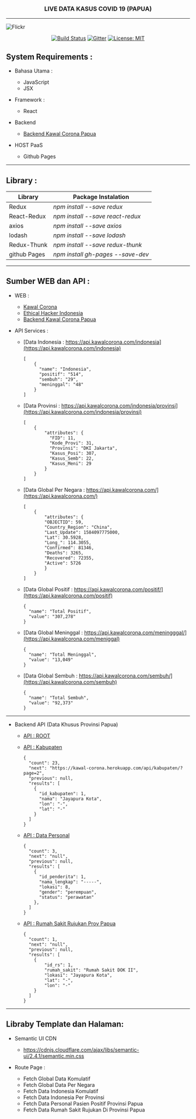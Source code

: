 <h3 align="center">
<strong>LIVE DATA KASUS COVID 19 (PAPUA)</strong>
</h3>
<hr/>

![Flickr](https://live.staticflickr.com/65535/49699875306_d9f82bedca_k.jpg)
<p align="center">
  <a href="https://travis-ci.com/Ekhel/kawal-corona"><img src="https://travis-ci.com/Ekhel/kawal-corona.svg?branch=master" alt="Build Status"></a>
  <a href="https://gitter.im/jayapura_dev/react?utm_source=badge&utm_medium=badge&utm_campaign=pr-badge"><img src="https://badges.gitter.im/jayapura_dev/react.svg" alt="Gitter"></a>
  <a href="https://opensource.org/licenses/MIT"><img src="https://img.shields.io/badge/License-MIT-green.svg" alt="License: MIT"></a>
</p>

## System Requirements :
* Bahasa Utama :
  - JavaScript
  - JSX
  
* Framework :
  - React

* Backend
  - [Backend Kawal Corona Papua](https://github.com/Ekhel/backend-kawal-corona-papua)

* HOST PaaS
  - Github Pages

------------------------------------------------------------------------------------------------------------
## Library :

| Library           | Package Instalation                                                               |
| ---------------   | --------------------------------------------------------------------------------- |
| Redux             | *npm install --save redux*                                                        |
| React-Redux       | *npm install --save react-redux*                                                  |
| axios             | *npm install --save axios*                                                        |
| lodash            | *npm install --save lodash*                                                       |
| Redux-Thunk       | *npm install --save redux-thunk*                                                  |
| github Pages      | *npm install gh-pages --save-dev*                                                 |

--------------------------------------------------------------------------------------------------------------

## Sumber WEB dan API :

* WEB :
  - [Kawal Corona](https://kawalcorona.com)
  - [Ethical Hacker Indonesia](https://hack.co.id)
  - [Backend Kawal Corona Papua](https://kawal-corona.herokuapp.com)

* API Services :
  - [Data Indonesia : https://api.kawalcorona.com/indonesia](https://api.kawalcorona.com/indonesia)

    ```javascripts
    [
        {
          "name": "Indonesia",
          "positif": "514",
          "sembuh": "29",
          "meninggal": "48"
        }
    ]
    ```

  - [Data Provinsi : https://api.kawalcorona.com/indonesia/provinsi](https://api.kawalcorona.com/indonesia/provinsi)

    ```javascripts
    [
        {
            "attributes": {
              "FID": 11,
              "Kode_Provi": 31,
              "Provinsi": "DKI Jakarta",
              "Kasus_Posi": 307,
              "Kasus_Semb": 22,
              "Kasus_Meni": 29
            }
        }
    ]	
    ```

  - [Data Global Per Negara : https://api.kawalcorona.com/](https://api.kawalcorona.com/)

    ```javascripts
    [
        {
            "attributes": {
            "OBJECTID": 59,
            "Country_Region": "China",
            "Last_Update": 1584097775000,
            "Lat": 30.5928,
            "Long_": 114.3055,
            "Confirmed": 81346,
            "Deaths": 3265,
            "Recovered": 72355,
            "Active": 5726
            }
        }
    ]			
    ```
    
  - [Data Global Positif : https://api.kawalcorona.com/positif/](https://api.kawalcorona.com/positif)

    ```javascripts
    {
      "name": "Total Positif",
      "value": "307,278"
    }
    ```

  - [Data Global Meninggal : https://api.kawalcorona.com/meningggal/](https://api.kawalcorona.com/meniggal)

    ```javascripts
    {
      "name": "Total Meninggal",
      "value": "13,049"
    }
    ```
  - [Data Global Sembuh : https://api.kawalcorona.com/sembuh/](https://api.kawalcorona.com/sembuh)

    ```javascripts
    {
      "name": "Total Sembuh",
      "value": "92,373"
    }
    ```
------------------------------------------------------------------------------------------------------------

* Backend API (Data Khusus Provinsi Papua)
  - [API : ROOT](https://kawal-corona.herokuapp.com/api/)

  - [API : Kabupaten](https://kawal-corona.herokuapp.com/api/kabupeten/)
  
    ```javascripts
    {
      "count": 23,
      "next": "https://kawal-corona.herokuapp.com/api/kabupaten/?page=2",
      "previous": null,
      "results": [
        {
          "id_kabupaten": 1,
          "nama": "Jayapura Kota",
          "lon": "-",
          "lat": "-"
        }
      ] 
    }
    ```

  - [API : Data Personal](https://kawal-corona.herokuapp.com/api/penderita/)

    ```javascripts
    {
      "count": 3,
      "next": "null",
      "previous": null,
      "results": [
        {
          "id_penderita": 1,
          "nama_lengkap": "-----",
          "lokasi": 8,
          "gender": "perempuan",
          "status": "perawatan"
        },
      ] 
    }
    ```

  - [API : Rumah Sakit Rujukan Prov Papua](https://kawal-corona.herokuapp.com/api/rumahsakit/)

    ```javascripts
    {
      "count": 1,
      "next": "null",
      "previous": null,
      "results": [
        {
            "id_rs": 1,
            "rumah_sakit": "Rumah Sakit DOK II",
            "lokasi": "Jayapura Kota",
            "lat": "-",
            "lon": "-"
        }    
      ]
    }
    ```

-------------------------------------------------------------------------

## Libraby Template dan Halaman:
* Semantic UI CDN
  - https://cdnjs.cloudflare.com/ajax/libs/semantic-ui/2.4.1/semantic.min.css

* Route Page :
  - Fetch Global Data Komulatif
  - Fetch Global Data Per Negara
  - Fetch Data Indonesia Komulatif
  - Fetch Data Indonesia Per Provinsi
  - Fetch Data Personal Pasien Positif Provinsi Papua
  - Fetch Data Rumah Sakit Rujukan Di Provinsi Papua


